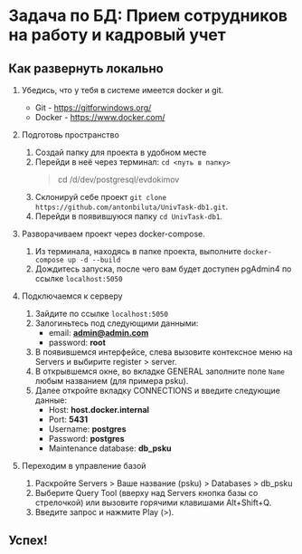 # Задача по БД: Прием сотрудников на работу и кадровый учет
## Как развернуть локально
1. Убедись, что у тебя в системе имеется docker и git.
    + Git -  https://gitforwindows.org/
    + Docker - https://www.docker.com/
2. Подготовь пространство
    1. Создай папку для проекта в удобном месте
    2. Перейди в неё через терминал:
        `cd <путь в папку>`
        > cd /d/dev/postgresql/evdokimov
    3. Склонируй себе проект `git clone https://github.com/antonbiluta/UnivTask-db1.git`.
    4. Перейди в появившуюся папку `cd UnivTask-db1`.
3. Разворачиваем проект через docker-compose.
    1. Из терминала, находясь в папке проекта, выполните `docker-compose up -d --build`
    2. Дождитесь запуска, после чего вам будет доступен pgAdmin4 по ссылке `localhost:5050`
4. Подключаемся к серверу
    1. Зайдите по ссылке `localhost:5050`
    2. Залогиньтесь под следующими данными:
        - email: **admin@admin.com**
        - password: **root**
    3. В появившемся интерфейсе, слева вызовите контексное меню на Servers и выбирите register > server.
    4. В открывшемся окне, во вкладке GENERAL заполните поле `Name` любым названием (для примера psku).
    5. Далее откройте вкладку CONNECTIONS и введите следующие данные:
        + Host: **host.docker.internal**
        + Port: **5431**
        + Username: **postgres**
        + Password: **postgres**
        + Maintenance database: **db_psku**

5. Переходим в управление базой
    1. Раскройте Servers > Ваше название (psku) > Databases > db_psku
    2. Выберите Query Tool (вверху над Servers кнопка базы со стрелочкой) или вызовите горячими клавишами Alt+Shift+Q.
    3. Введите запрос и нажмите Play (>).

## Успех!
